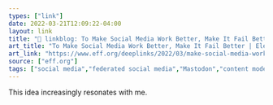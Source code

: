 ```yaml
---
types: ["link"]
date: 2022-03-21T12:09:22-04:00
layout: link
title: "🔗 linkblog: To Make Social Media Work Better, Make It Fail Better | Electronic Frontier Foundation'"
art_title: "To Make Social Media Work Better, Make It Fail Better | Electronic Frontier Foundation"
art_link: "https://www.eff.org/deeplinks/2022/03/make-social-media-work-better-make-it-fail-better-0"
source: ["eff.org"]
tags: ["social media","federated social media","Mastodon","content moderation","Cory Doctorow"]
---
```

This idea increasingly resonates with me.
